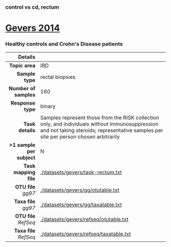 ### control vs cd, rectum
# [Gevers 2014]( ../docs/gevers.html )
### Healthy controls and Crohn's Disease patients

| Details                   |                                                           |
| ------------------------: |-----------------------------------------------------------|
| **Topic area**                | IBD                                                |
| **Sample type**               | rectal biopsies                                         |
| **Number of samples**         | 160                                         |
| **Response type**             | binary                                           |
| **Task details**              | Samples represent those from the RISK collection only, and individuals without immunosuppression and not taking steroids; representative samples per site per person chosen arbitrarily                                  |
| **>1 sample per subject**     | N                                        |
| **Task mapping file**         | [./datasets/gevers/task-rectum.txt](../datasets/gevers/task-rectum.txt)                                 |
| **OTU file** *gg97*           | [./datasets/gevers/gg/otutable.txt](../datasets/gevers/gg/otutable.txt)                             |
| **Taxa file** *gg97*          | [./datasets/gevers/gg/taxatable.txt](../datasets/gevers/gg/taxatable.txt)                          |
| **OTU file** *RefSeq*         | [./datasets/gevers/refseq/otutable.txt](../datasets/gevers/refseq/otutable.txt)                    |
| **Taxa file** *RefSeq*        | [./datasets/gevers/refseq/taxatable.txt](../datasets/gevers/refseq/taxatable.txt)                  |